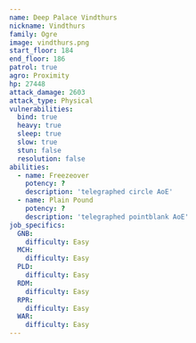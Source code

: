 ```yaml
---
name: Deep Palace Vindthurs
nickname: Vindthurs
family: Ogre
image: vindthurs.png
start_floor: 184
end_floor: 186
patrol: true
agro: Proximity
hp: 27448
attack_damage: 2603
attack_type: Physical
vulnerabilities:
  bind: true
  heavy: true
  sleep: true
  slow: true
  stun: false
  resolution: false
abilities:
  - name: Freezeover
    potency: ?
    description: 'telegraphed circle AoE'
  - name: Plain Pound
    potency: ?
    description: 'telegraphed pointblank AoE'
job_specifics:
  GNB:
    difficulty: Easy
  MCH:
    difficulty: Easy
  PLD:
    difficulty: Easy
  RDM:
    difficulty: Easy
  RPR:
    difficulty: Easy
  WAR:
    difficulty: Easy
---
```

